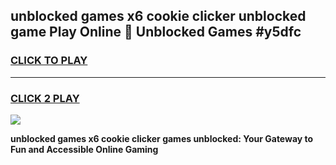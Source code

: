 
## unblocked games x6 cookie clicker unblocked game Play Online 👋 Unblocked Games #y5dfc
<h3>
<a href="https://premium.freeplayer.one?title=unblocked_games_x6_cookie_clicker&ref=21F">CLICK TO PLAY</a></h3>
<hr>

<h3>
<a href="https://premium.freeplayer.one?title=unblocked_games_x6_cookie_clicker&ref=21F">CLICK 2 PLAY</a>
  
</h3>

<a href="https://premium.freeplayer.one?title=unblocked_games_x6_cookie_clicker&ref=21F/"><img src="https://clearcache.store/games.png"></a>


**unblocked games x6 cookie clicker games unblocked: Your Gateway to Fun and Accessible Online Gaming**
